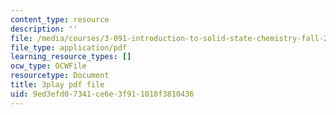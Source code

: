 ```yaml
---
content_type: resource
description: ''
file: /media/courses/3-091-introduction-to-solid-state-chemistry-fall-2018/9ed3efd07341ce6e3f911010f3810436_-qwVo9RrMl4.pdf
file_type: application/pdf
learning_resource_types: []
ocw_type: OCWFile
resourcetype: Document
title: 3play pdf file
uid: 9ed3efd0-7341-ce6e-3f91-1010f3810436
---
```


